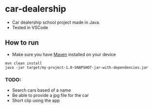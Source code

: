 # car-dealership
* Car dealership school project made in Java. 
* Tested in VSCode
## How to run
* Make sure you have [Maven](https://maven.apache.org/download.cgi) installed on your device
``` 
mvn clean install
java -jar target/my-project-1.0-SNAPSHOT-jar-with-dependencies.jar
```
### TODO:
* Search cars based of a name
* Be able to provide a jpg file for the car
* Short clip using the app